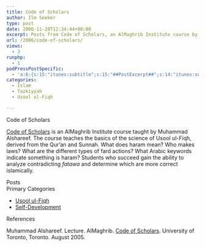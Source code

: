 ```yaml
---
title: Code of Scholars
author: Ilm Seeker
type: post
date: 2006-11-28T12:34:44+00:00
excerpt: Posts from Code of Scholars, an AlMaghrib Institute course by Muhammad Alshareef that teaches Usool ul-Fiqh, the science that derives fiqh.
url: /2006/code-of-scholars/
views:
  - 3
runphp:
  - 1
podPressPostSpecific:
  - 'a:6:{s:15:"itunes:subtitle";s:15:"##PostExcerpt##";s:14:"itunes:summary";s:15:"##PostExcerpt##";s:15:"itunes:keywords";s:17:"##WordPressCats##";s:13:"itunes:author";s:10:"##Global##";s:15:"itunes:explicit";s:2:"No";s:12:"itunes:block";s:2:"No";}'
categories:
  - Islam
  - Tazkiyyah
  - Usool ul-Fiqh

---
```

<div class="miniTitle">
  Code of Scholars
</div>

[Code of Scholars][1] is an AlMaghrib Institute course taught by Muhammad Alshareef. The course teaches the basics of the science of Usool ul-Fiqh, derived from the Qur&#8217;an and Sunnah. What does haram mean? Who makes laws? What are the different types of fard actions? What Arabic keywords indicate something is haram? Students who succeed gain the ability to analyze contradicting <dfn title="plural of fatwa">fatawa</dfn> and determine which are more correct islamically.

<div class="miniTitle">
  Posts
</div>

<?php
    PostFinder("\"Code of Scholars\"");
?>

<div class="miniTitle">
  Primary Categories
</div>

  * [Usool ul-Fiqh][2]
  * [Self-Development][3]

<div id="referencesTitle">
  References
</div>

<p class="reference">
  Muhammad Alshareef. Lecture. AlMaghrib. <a href="http://www.almaghrib.org/seminar_tcos.php">Code of Scholars</a>. University of Toronto, Toronto. August 2005.
</p>

 [1]: http://almaghrib.org/cos.php
 [2]: /category/islam/usool-ul-fiqh/
 [3]: /category/self-development/